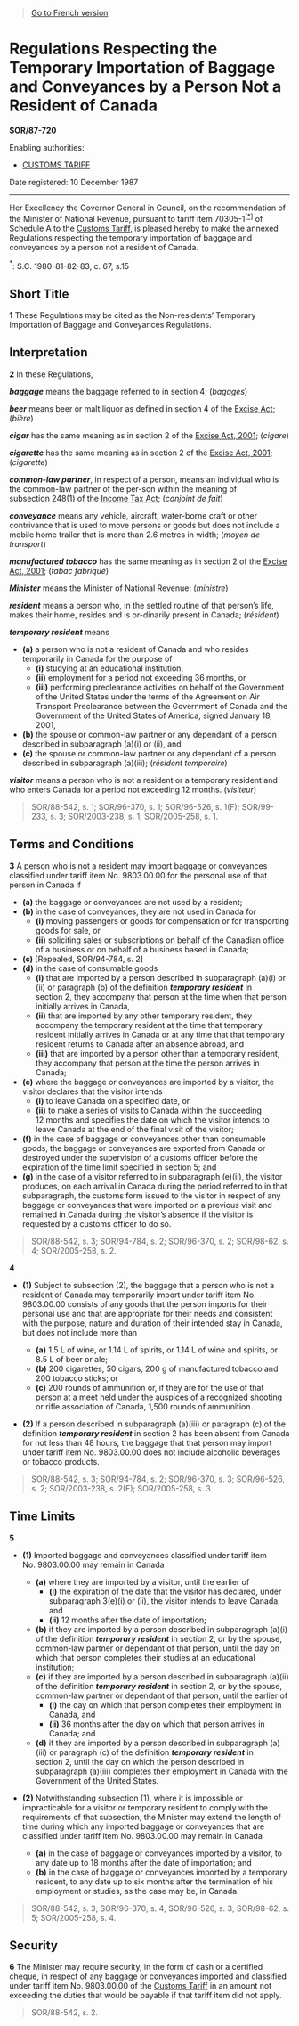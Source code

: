 > [Go to French version](/fr/Règlements/Décrets,%20ordonnances%20et%20règlements%20statutaires/87/720.md)

# Regulations Respecting the Temporary Importation of Baggage and Conveyances by a Person Not a Resident of Canada

**SOR/87-720**

Enabling authorities: 
- [CUSTOMS TARIFF](/en/Acts/Statutes%20of%20Canada/1997/c.%2036.md)

Date registered: 10 December 1987

----------

Her Excellency the Governor General in Council, on the recommendation of the Minister of National Revenue, pursuant to tariff item 70305-1<sup><a href='#fn_1e'>[*]</a></sup> of Schedule A to the [Customs Tariff](/en/Acts/Statutes%20of%20Canada/1997/c.%2036.md), is pleased hereby to make the annexed Regulations respecting the temporary importation of baggage and conveyances by a person not a resident of Canada.

<a name='fn_1e'><sup>*</sup></a>: S.C. 1980-81-82-83, c. 67, s.15<br />




## Short Title


**1** These Regulations may be cited as the Non-residents’ Temporary Importation of Baggage and Conveyances Regulations.




## Interpretation


**2** In these Regulations,

***baggage*** means the baggage referred to in section 4; (*bagages*)

***beer*** means beer or malt liquor as defined in section 4 of the [Excise Act](/en/Acts/Revised%20Statutes%20of%20Canada/E/E-14.md); (*bière*)

***cigar*** has the same meaning as in section 2 of the [Excise Act, 2001](/en/Acts/Statutes%20of%20Canada/2002/c.%2022.md); (*cigare*)

***cigarette*** has the same meaning as in section 2 of the [Excise Act, 2001](/en/Acts/Statutes%20of%20Canada/2002/c.%2022.md); (*cigarette*)

***common-law partner***, in respect of a person, means an individual who is the common-law partner of the per-son within the meaning of subsection 248(1) of the [Income Tax Act](/en/Acts/Statutes%20of%20Canada/1985/c.%201%20(5th%20Supp.).md); (*conjoint de fait*)

***conveyance*** means any vehicle, aircraft, water-borne craft or other contrivance that is used to move persons or goods but does not include a mobile home trailer that is more than 2.6 metres in width; (*moyen de transport*)

***manufactured tobacco*** has the same meaning as in section 2 of the [Excise Act, 2001](/en/Acts/Statutes%20of%20Canada/2002/c.%2022.md); (*tabac fabriqué*)

***Minister*** means the Minister of National Revenue; (*ministre*)

***resident*** means a person who, in the settled routine of that person’s life, makes their home, resides and is or-dinarily present in Canada; (*résident*)

***temporary resident*** means
- **(a)** a person who is not a resident of Canada and who resides temporarily in Canada for the purpose of
	- **(i)** studying at an educational institution,
	- **(ii)** employment for a period not exceeding 36 months, or
	- **(iii)** performing preclearance activities on behalf of the Government of the United States under the terms of the Agreement on Air Transport Preclearance between the Government of Canada and the Government of the United States of America, signed January 18, 2001,
- **(b)** the spouse or common-law partner or any dependant of a person described in subparagraph (a)(i) or (ii), and
- **(c)** the spouse or common-law partner or any dependant of a person described in subparagraph (a)(iii); (*résident temporaire*)

***visitor*** means a person who is not a resident or a temporary resident and who enters Canada for a period not exceeding 12 months. (*visiteur*) 
> SOR/88-542, s. 1; SOR/96-370, s. 1; SOR/96-526, s. 1(F); SOR/99-233, s. 3; SOR/2003-238, s. 1; SOR/2005-258, s. 1.





## Terms and Conditions


**3** A person who is not a resident may import baggage or conveyances classified under tariff item No. 9803.00.00 for the personal use of that person in Canada if
- **(a)** the baggage or conveyances are not used by a resident;
- **(b)** in the case of conveyances, they are not used in Canada for
	- **(i)** moving passengers or goods for compensation or for transporting goods for sale, or
	- **(ii)** soliciting sales or subscriptions on behalf of the Canadian office of a business or on behalf of a business based in Canada;
- **(c)** [Repealed, SOR/94-784, s. 2]
- **(d)** in the case of consumable goods
	- **(i)** that are imported by a person described in subparagraph (a)(i) or (ii) or paragraph (b) of the definition ***temporary resident*** in section 2, they accompany that person at the time when that person initially arrives in Canada,
	- **(ii)** that are imported by any other temporary resident, they accompany the temporary resident at the time that temporary resident initially arrives in Canada or at any time that that temporary resident returns to Canada after an absence abroad, and
	- **(iii)** that are imported by a person other than a temporary resident, they accompany that person at the time the person arrives in Canada;
- **(e)** where the baggage or conveyances are imported by a visitor, the visitor declares that the visitor intends
	- **(i)** to leave Canada on a specified date, or
	- **(ii)** to make a series of visits to Canada within the succeeding 12 months and specifies the date on which the visitor intends to leave Canada at the end of the final visit of the visitor;
- **(f)** in the case of baggage or conveyances other than consumable goods, the baggage or conveyances are exported from Canada or destroyed under the supervision of a customs officer before the expiration of the time limit specified in section 5; and
- **(g)** in the case of a visitor referred to in subparagraph (e)(ii), the visitor produces, on each arrival in Canada during the period referred to in that subparagraph, the customs form issued to the visitor in respect of any baggage or conveyances that were imported on a previous visit and remained in Canada during the visitor’s absence if the visitor is requested by a customs officer to do so.
> SOR/88-542, s. 3; SOR/94-784, s. 2; SOR/96-370, s. 2; SOR/98-62, s. 4; SOR/2005-258, s. 2.




**4** 

- **(1)** Subject to subsection (2), the baggage that a person who is not a resident of Canada may temporarily import under tariff item No. 9803.00.00 consists of any goods that the person imports for their personal use and that are appropriate for their needs and consistent with the purpose, nature and duration of their intended stay in Canada, but does not include more than
	- **(a)** 1.5 L of wine, or 1.14 L of spirits, or 1.14 L of wine and spirits, or 8.5 L of beer or ale;
	- **(b)** 200 cigarettes, 50 cigars, 200 g of manufactured tobacco and 200 tobacco sticks; or
	- **(c)** 200 rounds of ammunition or, if they are for the use of that person at a meet held under the auspices of a recognized shooting or rifle association of Canada, 1,500 rounds of ammunition.

- **(2)** If a person described in subparagraph (a)(iii) or paragraph (c) of the definition ***temporary resident*** in section 2 has been absent from Canada for not less than 48 hours, the baggage that that person may import under tariff item No. 9803.00.00 does not include alcoholic beverages or tobacco products.
> SOR/88-542, s. 3; SOR/94-784, s. 2; SOR/96-370, s. 3; SOR/96-526, s. 2; SOR/2003-238, s. 2(F); SOR/2005-258, s. 3.





## Time Limits


**5** 

- **(1)** Imported baggage and conveyances classified under tariff item No. 9803.00.00 may remain in Canada
	- **(a)** where they are imported by a visitor, until the earlier of
		- **(i)** the expiration of the date that the visitor has declared, under subparagraph 3(e)(i) or (ii), the visitor intends to leave Canada, and
		- **(ii)** 12 months after the date of importation;
	- **(b)** if they are imported by a person described in subparagraph (a)(i) of the definition ***temporary resident*** in section 2, or by the spouse, common-law partner or dependant of that person, until the day on which that person completes their studies at an educational institution;
	- **(c)** if they are imported by a person described in subparagraph (a)(ii) of the definition ***temporary resident*** in section 2, or by the spouse, common-law partner or dependant of that person, until the earlier of
		- **(i)** the day on which that person completes their employment in Canada, and
		- **(ii)** 36 months after the day on which that person arrives in Canada; and
	- **(d)** if they are imported by a person described in subparagraph (a)(iii) or paragraph (c) of the definition ***temporary resident*** in section 2, until the day on which the person described in subparagraph (a)(iii) completes their employment in Canada with the Government of the United States.

- **(2)** Notwithstanding subsection (1), where it is impossible or impracticable for a visitor or temporary resident to comply with the requirements of that subsection, the Minister may extend the length of time during which any imported baggage or conveyances that are classified under tariff item No. 9803.00.00 may remain in Canada
	- **(a)** in the case of baggage or conveyances imported by a visitor, to any date up to 18 months after the date of importation; and
	- **(b)** in the case of baggage or conveyances imported by a temporary resident, to any date up to six months after the termination of his employment or studies, as the case may be, in Canada.
> SOR/88-542, s. 3; SOR/96-370, s. 4; SOR/96-526, s. 3; SOR/98-62, s. 5; SOR/2005-258, s. 4.





## Security


**6** The Minister may require security, in the form of cash or a certified cheque, in respect of any baggage or conveyances imported and classified under tariff item No. 9803.00.00 of the [Customs Tariff](/en/Acts/Statutes%20of%20Canada/1997/c.%2036.md) in an amount not exceeding the duties that would be payable if that tariff item did not apply.
> SOR/88-542, s. 2.



